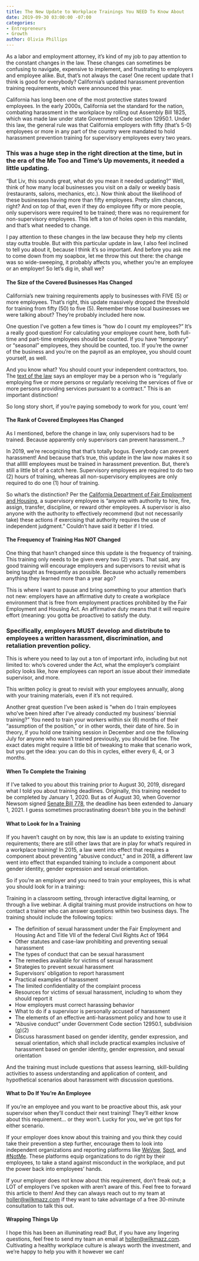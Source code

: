 ```yaml
---
title: The New Update to Workplace Trainings You NEED To Know About
date: 2019-09-30 03:00:00 -07:00
categories:
- Entrepreneurs
- Growth
author: Olivia Phillips
---
```


As a labor and employment attorney, it’s kind of my job to pay attention to the constant changes in the law. These changes can sometimes be confusing to navigate, expensive to implement, and frustrating to employers and employee alike. But, that’s not always the case! One recent update that I think is good for everybody? California’s updated harassment prevention training requirements, which were announced this year. 

California has long been one of the most protective states toward employees. In the early 2000s, California set the standard for the nation, combating harassment in the workplace by rolling out Assembly Bill 1825, which was made law under state Government Code section 12950.1. Under this law, the general rule was that California employers with fifty (that’s 5-0) employees or more in any part of the country were mandated to hold harassment prevention training for supervisory employees every two years. 

### This was a huge step in the right direction at the time, but in the era of the Me Too and Time’s Up movements, it needed a little updating. 


“But Liv, this sounds great, what do you mean it needed updating?” Well, think of how many local businesses you visit on a daily or weekly basis (restaurants, salons, mechanics, etc.). Now think about the likelihood of these businesses having more than fifty employees. Pretty slim chances, right? And on top of that, even if they do employee fifty or more people, only supervisors were required to be trained; there was no requirement for non-supervisory employees. This left a ton of holes open in this mandate, and that’s what needed to change.

I pay attention to these changes in the law because they help my clients stay outta trouble. But with this particular update in law, I also feel inclined to tell you about it, because I think it’s so important. And before you ask me to come down from my soapbox, let me throw this out there: the change was so wide-sweeping, it probably affects you, whether you’re an employee or an employer! So let’s dig in, shall we? 

#### The Size of the Covered Businesses Has Changed

California’s new training requirements apply to businesses with FIVE (5) or more employees. That’s right, this update massively dropped the threshold for training from fifty (50) to five (5). Remember those local businesses we were talking about? They’re probably included here now. 

One question I’ve gotten a few times is “how do I count my employees?” It’s a really good question! For calculating your employee count here, both full-time and part-time employees should be counted.  If you have “temporary” or “seasonal” employees, they should be counted, too. If you’re the owner of the business and you’re on the payroll as an employee, you should count yourself, as well. 

And you know what? You should count your independent contractors, too. The [text of the law](https://leginfo.legislature.ca.gov/faces/billTextClient.xhtml?bill_id=201720180SB1343) says an employer may be a person who is “regularly employing five or more persons or regularly receiving the services of five or more persons providing services pursuant to a contract.” This is an important distinction!

So long story short, if you’re paying somebody to work for you, count ‘em!

#### The Rank of Covered Employees Has Changed

As I mentioned, before the change in law, only supervisors had to be trained. Because apparently only supervisors can prevent harassment…? 

In 2019, we’re recognizing that that’s totally bogus. Everybody can prevent harassment! And because that’s true, this update in the law now makes it so that allllll employees must be trained in harassment prevention. But, there’s still a little bit of a catch here. Supervisory employees are required to do two (2) hours of training, whereas all non-supervisory employees are only required to do one (1) hour of training. 

So what’s the distinction? Per the [California Department of Fair Employment and Housing](https://www.dfeh.ca.gov/resources/frequently-asked-questions/employment-faqs/sexual-harassment-faqs/), a supervisory employee is “anyone with authority to hire, fire, assign, transfer, discipline, or reward other employees. A supervisor is also anyone with the authority to effectively recommend (but not necessarily take) these actions if exercising that authority requires the use of independent judgment.” Couldn’t have said it better if I tried. 

#### The Frequency of Training Has NOT Changed

One thing that hasn’t changed since this update is the frequency of training. This training only needs to be given every two (2) years. That said, any good training will encourage employers and supervisors to revisit what is being taught as frequently as possible. Because who actually remembers anything they learned more than a year ago?

This is where I want to pause and bring something to your attention that’s not new: employers have an affirmative duty to create a workplace environment that is free from employment practices prohibited by the Fair Employment and Housing Act. An affirmative duty means that it will require effort (meaning: you gotta be proactive) to satisfy the duty. 

### Specifically, employers MUST develop and distribute to employees a written harassment, discrimination, and retaliation prevention policy. 

This is where you need to lay out a ton of important info, including but not limited to: who’s covered under the Act, what the employer’s complaint policy looks like, how employees can report an issue about their immediate supervisor, and more. 

This written policy is great to revisit with your employees annually, along with your training materials, even if it’s not required. 

Another great question I’ve been asked is “when do I train employees who’ve been hired after I’ve already conducted my business’ biennial training?” You need to train your workers within six (6) months of their “assumption of the position,” or in other words, their date of hire. So in theory, if you hold one training session in December and one the following July for anyone who wasn’t trained previously, you should be fine. The exact dates might require a little bit of tweaking to make that scenario work, but you get the idea: you can do this in cycles, either every 6, 4, or 3 months. 

#### When To Complete the Training

If I’ve talked to you about this training prior to August 30, 2019, disregard what I told you about training deadlines. Originally, this training needed to be completed by January 1, 2020. But as of August 30, when Governor Newsom signed [Senate Bill 778](https://leginfo.legislature.ca.gov/faces/billNavClient.xhtml?bill_id=201920200SB778), the deadline has been extended to January 1, 2021. I guess sometimes procrastinating doesn’t bite you in the behind! 

#### What to Look for In a Training

If you haven’t caught on by now, this law is an update to existing training requirements; there are still other laws that are in play for what’s required in a workplace training! In 2015, a law went into effect that requires a component about preventing "abusive conduct," and in 2018, a different law went into effect that expanded training to include a component about gender identity, gender expression and sexual orientation.

So if you’re an employer and you need to train your employees, this is what you should look for in a training: 

Training in a classroom setting, through interactive digital learning, or through a live webinar. A digital training must provide instructions on how to contact a trainer who can answer questions within two business days.
The training should include the following topics:
* The definition of sexual harassment under the Fair Employment and Housing Act and Title VII of the federal Civil Rights Act of 1964
* Other statutes and case-law prohibiting and preventing sexual harassment
* The types of conduct that can be sexual harassment
* The remedies available for victims of sexual harassment
* Strategies to prevent sexual harassment
* Supervisors’ obligation to report harassment
* Practical examples of harassment
* The limited confidentiality of the complaint process
* Resources for victims of sexual harassment, including to whom they should report it
* How employers must correct harassing behavior
* What to do if a supervisor is personally accused of harassment
* The elements of an effective anti-harassment policy and how to use it
* “Abusive conduct” under Government Code section 12950.1, subdivision (g)(2)
* Discuss harassment based on gender identity, gender expression, and sexual orientation, which shall include practical examples inclusive of harassment based on gender identity, gender expression, and sexual orientation

And the training must include questions that assess learning, skill-building activities to assess understanding and application of content, and hypothetical scenarios about harassment with discussion questions.

#### What to Do If You’re An Employee

If you’re an employee and you want to be proactive about this, ask your supervisor when they’ll conduct their next training! They’ll either know about this requirement… or they won’t. Lucky for you, we’ve got tips for either scenario.

If your employer does know about this training and you think they could take their prevention a step further, encourage them to look into independent organizations and reporting platforms like [WeVow](https://wevow.com/), [Spot](https://talktospot.com/), and [#NotMe](https://www.not-me.com/en). These platforms equip organizations to do right by their employees, to take a stand against misconduct in the workplace, and put the power back into employees’ hands. 

If your employer does not know about this requirement, don’t freak out; a LOT of employers I’ve spoken with aren’t aware of this. Feel free to forward this article to them! And they can always reach out to my team at holler@wilkmazz.com if they want to take advantage of a free 30-minute consultation to talk this out. 

#### Wrapping Things Up

I hope this has been an illuminating read! But, if you have any lingering questions, feel free to send my team an email at holler@wilkmazz.com. Cultivating a healthy workplace culture is always worth the investment, and we’re happy to help you with it however we can!

